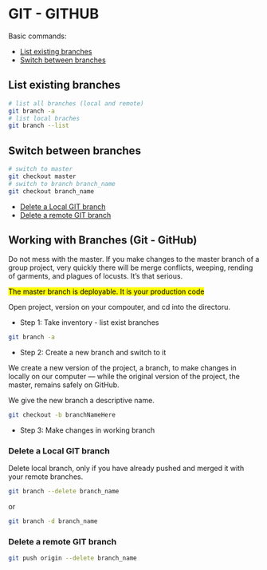 # GIT - GITHUB

Basic commands:
* [List existing branches](#list-existing-branches)
* [Switch between branches](#switch-between-branches)

## List existing branches

```bash
# list all branches (local and remote)
git branch -a
# list local braches
git branch --list
```

## Switch between branches

```bash
# switch to master
git checkout master
# switch to branch branch_name
git checkout branch_name
```


* [Delete a Local GIT branch](#delete-a-local-git-branch)
* [Delete a remote GIT branch](#delete-a-remote-git-branch)


## Working with Branches (Git - GitHub)

Do not mess with the master. If you make changes to the master branch of a group project, very quickly there will be merge conflicts, weeping, rending of garments, and plagues of locusts. It’s that serious.  

<mark>The master branch is deployable. It is your production code</mark>

Open project, version on your compouter, and cd into the directoru.

* Step 1: Take inventory - list exist branches

```bash
git branch -a

```

* Step 2: Create a new branch and switch to it

We create a new version of the project, a branch, to make changes in locally on our computer — while the original version of the project, the master, remains safely on GitHub.  

We give the new branch a descriptive name.  

```bash
git checkout -b branchNameHere
```

* Step 3: Make changes in working branch 



### Delete a Local GIT branch

Delete local branch, only if you have already pushed and merged it with your remote branches.

```bash
git branch --delete branch_name
```

or

```bash
git branch -d branch_name
```

### Delete a remote GIT branch

```bash
git push origin --delete branch_name
```
